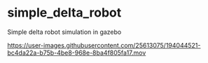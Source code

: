 # simple_delta_robot
Simple delta robot simulation in gazebo

https://user-images.githubusercontent.com/25613075/194044521-bc4da22a-b75b-4be8-968e-8ba4f805fa17.mov

